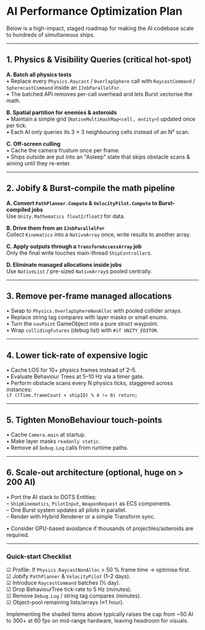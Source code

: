 # AI Performance Optimization Plan

Below is a high-impact, staged roadmap for making the AI codebase scale to hundreds of simultaneous ships.

---

## 1. Physics & Visibility Queries  (critical hot-spot)

**A. Batch all physics tests**  
• Replace every `Physics.Raycast` / `OverlapSphere` call with `RaycastCommand` / `SpherecastCommand` inside an `IJobParallelFor`.  
• The batched API removes per-call overhead and lets Burst vectorise the math.

**B. Spatial partition for enemies & asteroids**  
• Maintain a simple grid (`NativeMultiHashMap<cell, entity>`) updated once per tick.  
• Each AI only queries its 3 × 3 neighbouring cells instead of an N² scan.

**C. Off-screen culling**  
• Cache the camera frustum once per frame.  
• Ships outside are put into an "Asleep" state that skips obstacle scans & aiming until they re-enter.

---

## 2. Jobify & Burst-compile the math pipeline

**A. Convert `PathPlanner.Compute` & `VelocityPilot.Compute` to Burst-compiled jobs**  
Use `Unity.Mathematics float2/float3` for data.

**B. Drive them from an `IJobParallelFor`**  
Collect `Kinematics` into a `NativeArray` once, write results to another array.

**C. Apply outputs through a `TransformAccessArray` job**  
Only the final write touches main-thread `ShipController`s.

**D. Eliminate managed allocations inside jobs**  
Use `NativeList` / pre-sized `NativeArray`s pooled centrally.

---

## 3. Remove per-frame managed allocations

• Swap to `Physics.OverlapSphereNonAlloc` with pooled collider arrays.  
• Replace string tag compares with layer masks or small enums.  
• Turn the `navPoint` GameObject into a pure struct waypoint.  
• Wrap `collidingFutures` (debug list) with `#if UNITY_EDITOR`.

---

## 4. Lower tick-rate of expensive logic

• Cache LOS for 10+ physics frames instead of 2–5.  
• Evaluate Behaviour Trees at 5–10 Hz via a timer gate.  
• Perform obstacle scans every N physics ticks, staggered across instances:  
  `if ((Time.frameCount + shipID) % 4 != 0) return;`

---

## 5. Tighten MonoBehaviour touch-points

• Cache `Camera.main` at startup.  
• Make layer masks `readonly static`.  
• Remove all `Debug.Log` calls from runtime paths.

---

## 6. Scale-out architecture (optional, huge on > 200 AI)

• Port the AI stack to DOTS Entities:  
  – `ShipKinematics`, `PilotInput`, `WeaponRequest` as ECS components.  
  – One Burst system updates all pilots in parallel.  
  – Render with Hybrid Renderer or a simple Transform sync.

• Consider GPU-based avoidance if thousands of projectiles/asteroids are required.

---

### Quick-start Checklist

☑ Profile: If `Physics.RaycastNonAlloc` > 50 % frame time → optimise first.  
☑ Jobify `PathPlanner` & `VelocityPilot` (1–2 days).  
☑ Introduce `RaycastCommand` batches (½ day).  
☑ Drop BehaviourTree tick-rate to 5 Hz (minutes).  
☑ Remove `Debug.Log` / string tag compares (minutes).  
☑ Object-pool remaining lists/arrays (≈1 hour).

Implementing the shaded items above typically raises the cap from ~50 AI to 300+ at 60 fps on mid-range hardware, leaving headroom for visuals. 